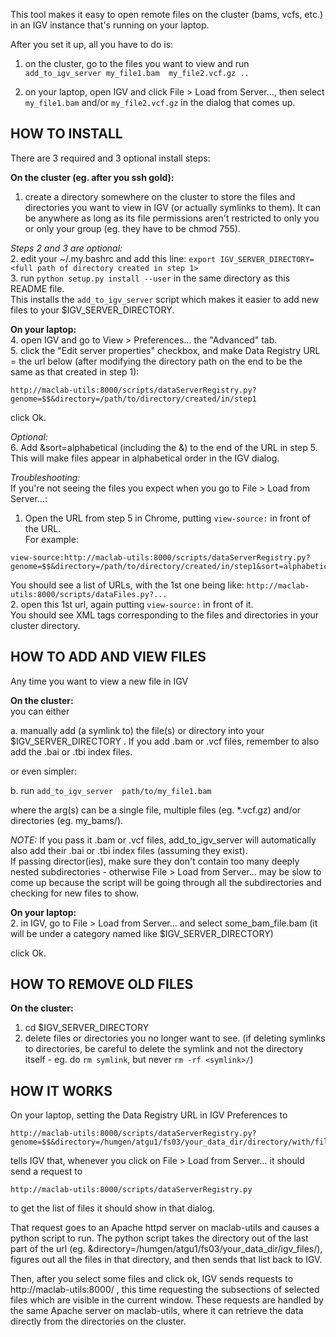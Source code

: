 This tool makes it easy to open remote files on the cluster (bams, vcfs, etc.) in an IGV instance that's running on your laptop.

After you set it up, all you have to do is:

1. on the cluster, go to the files you want to view and run
   `add_to_igv_server my_file1.bam  my_file2.vcf.gz ..` 

2. on your laptop, open IGV and click File > Load from Server..., then
   select `my_file1.bam` and/or `my_file2.vcf.gz` in the dialog that comes up.


HOW TO INSTALL 
--------------

There are 3 required and 3 optional install steps:  

**On the cluster (eg. after you ssh gold):**  
1. create a directory somewhere on the cluster to store the files and directories you
   want to view in IGV (or actually symlinks to them).
   It can be anywhere as long as its file permissions aren't restricted to only you or only your group (eg. they have to be chmod 755).

_Steps 2 and 3 are optional:_  
2. edit your ~/.my.bashrc and add this line:  `export IGV_SERVER_DIRECTORY=<full path of directory created in step 1>`  
3. run `python setup.py install --user` in the same directory as this README file.  
   This installs the `add_to_igv_server` script which makes it easier to add new files to your $IGV_SERVER_DIRECTORY.  

**On your laptop:**  
4. open IGV and go to View > Preferences...  the "Advanced" tab.  
5. click the "Edit server properties" checkbox, and make Data Registry URL = the url below (after modifying the
   directory path on the end to be the same as that created in step 1):  
```
http://maclab-utils:8000/scripts/dataServerRegistry.py?genome=$$&directory=/path/to/directory/created/in/step1
```
   click Ok. 

_Optional:_  
6. Add &sort=alphabetical (including the &) to the end of the URL in
   step 5. This will make files appear in alphabetical order in the IGV dialog.


_Troubleshooting:_  
If you're not seeing the files you expect when you go to File > Load from Server...:  
1. Open the URL from step 5 in Chrome, putting `view-source:` in front of the URL.  
For example:    
```
view-source:http://maclab-utils:8000/scripts/dataServerRegistry.py?genome=$$&directory=/path/to/directory/created/in/step1&sort=alphabetical
```  
You should see a list of URLs, with the 1st one being like: `http://maclab-utils:8000/scripts/dataFiles.py?...`  
2. open this 1st url, again putting `view-source:` in front of it.  
You should see XML tags corresponding to the files and directories in your cluster directory.  


HOW TO ADD AND VIEW FILES
-------------------------

Any time you want to view a new file in IGV  

**On the cluster:**  
you can either

   a. manually add (a symlink to) the file(s) or directory into your
      $IGV_SERVER_DIRECTORY . If you add .bam or .vcf files, remember
      to also add the .bai or .tbi index files.  

   or even simpler:  

   b. run `add_to_igv_server  path/to/my_file1.bam`      

   where the arg(s) can be a single file, multiple files (eg. *.vcf.gz) and/or directories (eg. my_bams/).   
   
   *NOTE:* If you pass it .bam or .vcf files, add_to_igv_server will automatically also add their .bai or .tbi index files (assuming they exist).   
   If passing director(ies), make sure they don't contain too many deeply nested subdirectories - otherwise 
   File > Load from Server... may be slow to come up because the script will be going through all the subdirectories
   and checking for new files to show.   

**On your laptop:**  
2. in IGV, go to File > Load from Server... and select some_bam_file.bam 
   (it will be under a category named like $IGV_SERVER_DIRECTORY)  

   click Ok.   


HOW TO REMOVE OLD FILES
-----------------------

**On the cluster:**  
1. cd $IGV_SERVER_DIRECTORY  
2. delete files or directories you no longer want to see.  (if
   deleting symlinks to directories, be careful to delete the symlink and not the directory itself - eg. do `rm symlink`, but never `rm -rf <symlink>/`)  



HOW IT WORKS
------------

On your laptop, setting the Data Registry URL in IGV Preferences to
```
http://maclab-utils:8000/scripts/dataServerRegistry.py?genome=$$&directory=/humgen/atgu1/fs03/your_data_dir/directory/with/files/you/want/to/view/in/igv
```   
tells IGV that, whenever you click on File > Load from Server... it should send a request to 
```
http://maclab-utils:8000/scripts/dataServerRegistry.py 
```
to get the list of files it should show in that dialog. 

That request goes to an Apache httpd server on maclab-utils and causes a python script to run. The python script takes the directory out of the last part of the url (eg. &directory=/humgen/atgu1/fs03/your_data_dir/igv_files/), 
figures out all the files in that directory, and then sends that list back to IGV.

Then, after you select some files and click ok, IGV sends requests to http://maclab-utils:8000/ , this time requesting the
subsections of selected files which are visible in the current window. These
requests are handled by the same Apache server on maclab-utils, where it can retrieve the data directly from the directories on the cluster.
